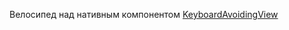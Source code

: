 Велосипед над нативным компонентом [KeyboardAvoidingView](https://reactnative.dev/docs/keyboardavoidingview)
